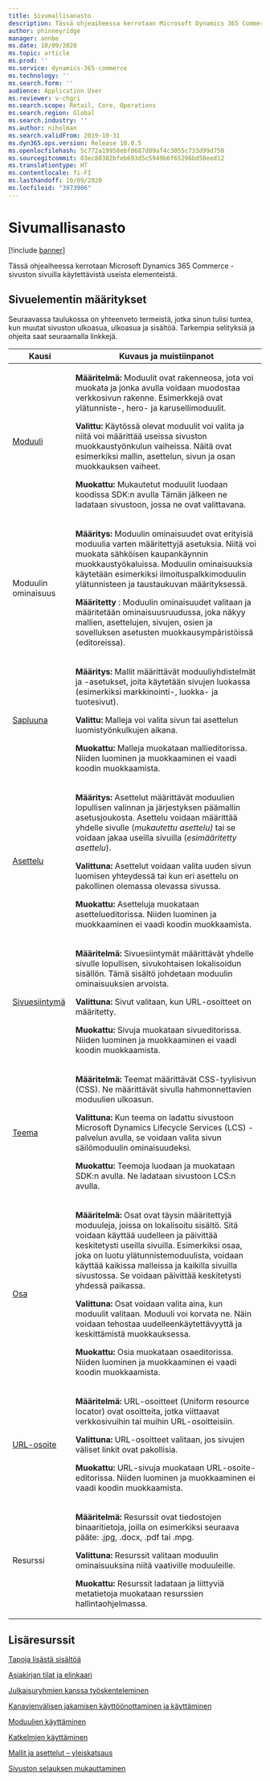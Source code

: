 ```yaml
---
title: Sivumallisanasto
description: Tässä ohjeaiheessa kerrotaan Microsoft Dynamics 365 Commerce -sivuston sivuilla käytettävistä useista elementeistä.
author: phinneyridge
manager: annbe
ms.date: 10/09/2020
ms.topic: article
ms.prod: ''
ms.service: dynamics-365-commerce
ms.technology: ''
ms.search.form: ''
audience: Application User
ms.reviewer: v-chgri
ms.search.scope: Retail, Core, Operations
ms.search.region: Global
ms.search.industry: ''
ms.author: niholman
ms.search.validFrom: 2019-10-31
ms.dyn365.ops.version: Release 10.0.5
ms.openlocfilehash: 5c772a19958ebf0687d09af4c3055c733d99d750
ms.sourcegitcommit: 83ec80382bfeb693d5c5949b6f65296bd50eed12
ms.translationtype: HT
ms.contentlocale: fi-FI
ms.lasthandoff: 10/09/2020
ms.locfileid: "3973906"
---
```

# <a name="page-model-glossary"></a>Sivumallisanasto


[!include [banner](includes/banner.md)]

Tässä ohjeaiheessa kerrotaan Microsoft Dynamics 365 Commerce -sivuston sivuilla käytettävistä useista elementeistä.

## <a name="page-element-definitions"></a>Sivuelementin määritykset

Seuraavassa taulukossa on yhteenveto termeistä, jotka sinun tulisi tuntea, kun muutat sivuston ulkoasua, ulkoasua ja sisältöä. Tarkempia selityksiä ja ohjeita saat seuraamalla linkkejä.

| Kausi | Kuvaus ja muistiinpanot |
|------|-----------------------|
| [Moduuli](work-with-modules.md) | <p>**Määritelmä:** Moduulit ovat rakenneosa, jota voi muokata ja jonka avulla voidaan muodostaa verkkosivun rakenne. Esimerkkejä ovat ylätunniste-, hero- ja karusellimoduulit.</p><p>**Valittu:** Käytössä olevat moduulit voi valita ja niitä voi määrittää useissa sivuston muokkaustyönkulun vaiheissa. Näitä ovat esimerkiksi mallin, asettelun, sivun ja osan muokkauksen vaiheet.</p><p>**Muokattu:** Mukautetut moduulit luodaan koodissa SDK:n avulla Tämän jälkeen ne ladataan sivustoon, jossa ne ovat valittavana.</p> |
| Moduulin ominaisuus | <p>**Määritys:** Moduulin ominaisuudet ovat erityisiä moduulia varten määritettyjä asetuksia. Niitä voi muokata sähköisen kaupankäynnin muokkaustyökaluissa. Moduulin ominaisuuksia käytetään esimerkiksi ilmoituspalkkimoduulin ylätunnisteen ja taustaukuvan määrityksessä.</p><p>**Määritetty** : Moduulin ominaisuudet valitaan ja määritetään ominaisuusruudussa, joka näkyy mallien, asettelujen, sivujen, osien ja sovelluksen asetusten muokkausympäristöissä (editoreissa).</p> |
| [Sapluuna](templates-layouts-overview.md) | <p>**Määritys:** Mallit määrittävät moduuliyhdistelmät ja -asetukset, joita käytetään sivujen luokassa (esimerkiksi markkinointi-, luokka- ja tuotesivut).</p><p>**Valittu:** Malleja voi valita sivun tai asettelun luomistyönkulkujen aikana.</p><p>**Muokattu:** Malleja muokataan mallieditorissa. Niiden luominen ja muokkaaminen ei vaadi koodin muokkaamista.</p> |
| [Asettelu](templates-layouts-overview.md) | <p>**Määritys:** Asettelut määrittävät moduulien lopullisen valinnan ja järjestyksen päämallin asetusjoukosta. Asettelu voidaan määrittää yhdelle sivulle (*mukautettu asettelu)* tai se voidaan jakaa useilla sivuilla (*esimääritetty asettelu*).</p><p>**Valittuna:** Asettelut voidaan valita uuden sivun luomisen yhteydessä tai kun eri asettelu on pakollinen olemassa olevassa sivussa.</p><p>**Muokattu:** Asetteluja muokataan asettelueditorissa. Niiden luominen ja muokkaaminen ei vaadi koodin muokkaamista.</p> |
| [Sivuesiintymä](modify-existing-page.md) | <p>**Määritelmä:** Sivuesiintymät määrittävät yhdelle sivulle lopullisen, sivukohtaisen lokalisoidun sisällön. Tämä sisältö johdetaan moduulin ominaisuuksien arvoista.</p><p>**Valittuna:** Sivut valitaan, kun URL-osoitteet on määritetty.</p><p>**Muokattu:** Sivuja muokataan sivueditorissa. Niiden luominen ja muokkaaminen ei vaadi koodin muokkaamista.</p> |
| [Teema](select-site-theme.md) | <p>**Määritelmä:** Teemat määrittävät CSS-tyylisivun (CSS). Ne määrittävät sivulla hahmonnettavien moduulien ulkoasun.</p><p>**Valittuna:** Kun teema on ladattu sivustoon Microsoft Dynamics Lifecycle Services (LCS) -palvelun avulla, se voidaan valita sivun säilömoduulin ominaisuudeksi.</p><p>**Muokattu:** Teemoja luodaan ja muokataan SDK:n avulla. Ne ladataan sivustoon LCS:n avulla.</p> |
| [Osa](work-with-fragments.md) | <p>**Määritelmä:** Osat ovat täysin määritettyjä moduuleja, joissa on lokalisoitu sisältö. Sitä voidaan käyttää uudelleen ja päivittää keskitetysti useilla sivuilla. Esimerkiksi osaa, joka on luotu ylätunnistemoduulista, voidaan käyttää kaikissa malleissa ja kaikilla sivuilla sivustossa. Se voidaan päivittää keskitetysti yhdessä paikassa.</p><p>**Valittuna:** Osat voidaan valita aina, kun moduulit valitaan. Moduuli voi korvata ne. Näin voidaan tehostaa uudelleenkäytettävyyttä ja keskittämistä muokkauksessa.</p><p>**Muokattu:** Osia muokataan osaeditorissa. Niiden luominen ja muokkaaminen ei vaadi koodin muokkaamista.</p> |
| [URL-osoite](create-page-URL.md) | <p>**Määritelmä:** URL-osoitteet (Uniform resource locator) ovat osoitteita, jotka viittaavat verkkosivuihin tai muihin URL-osoitteisiin.</p><p>**Valittuna:** URL-osoitteet valitaan, jos sivujen väliset linkit ovat pakollisia.</p><p>**Muokattu:** URL-sivuja muokataan URL-osoite-editorissa. Niiden luominen ja muokkaaminen ei vaadi koodin muokkaamista.</p> |
| Resurssi | <p>**Määritelmä:** Resurssit ovat tiedostojen binaaritietoja, joilla on esimerkiksi seuraava pääte: .jpg, .docx, .pdf tai .mpg.</p><p>**Valittuna:** Resurssit valitaan moduulin ominaisuuksina niitä vaativille moduuleille.</p><p>**Muokattu:** Resurssit ladataan ja liittyviä metatietoja muokataan resurssien hallintaohjelmassa.</p> |

## <a name="additional-resources"></a>Lisäresurssit

[Tapoja lisästä sisältöä](add-manage-content.md)

[Asiakirjan tilat ja elinkaari](document-states-overview.md)

[Julkaisuryhmien kanssa työskenteleminen](publish-groups.md)

[Kanavienvälisen jakamisen käyttöönottaminen ja käyttäminen](cross-channel-sharing.md)

[Moduulien käyttäminen](work-with-modules.md)

[Katkelmien käyttäminen](work-with-fragments.md)

[Mallit ja asettelut – yleiskatsaus](templates-layouts-overview.md)

[Sivuston selauksen mukauttaminen](customize-site-navigation.md)
